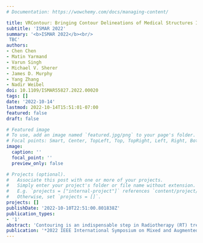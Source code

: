 ```yaml
---
# Documentation: https://wowchemy.com/docs/managing-content/

title: VRContour: Bringing Contour Delineations of Medical Structures Into Virtual Reality
subtitle: 'ISMAR 2022'
summary: '<b>ISMAR 2022</b><br/>
 TBC'
authors:
- Chen Chen
- Matin Yarmand
- Varun Singh
- Michael V. Sherer
- James D. Murphy
- Yang Zhang
- Nadir Weibel
doi: 10.1109/ISMAR55827.2022.00020
tags: []
date: '2022-10-14'
lastmod: 2022-10-14T15:51:01-07:00
featured: false
draft: false

# Featured image
# To use, add an image named `featured.jpg/png` to your page's folder.
# Focal points: Smart, Center, TopLeft, Top, TopRight, Left, Right, BottomLeft, Bottom, BottomRight.
image:
  caption: ''
  focal_point: ''
  preview_only: false

# Projects (optional).
#   Associate this post with one or more of your projects.
#   Simply enter your project's folder or file name without extension.
#   E.g. `projects = ["internal-project"]` references `content/project/deep-learning/index.md`.
#   Otherwise, set `projects = []`.
projects: []
publishDate: '2022-10-10T22:51:00.801838Z'
publication_types:
- '1'
abstract: 'Contouring is an indispensable step in Radiotherapy (RT) treatment planning. However, today’s contouring software is constrained to only work with a 2D display, which is less intuitive and requires high task loads. Virtual Reality (VR) has shown great potential in various specialties of healthcare and health sciences education due to the unique advantages of intuitive and natural interactions in immersive spaces. VR–based radiation oncology integration has also been advocated as a target healthcare application, allowing providers to directly interact with 3D medical structures. We present VRContour and investigate how to effectively bring contouring for radiation oncology into VR. Through an autobiographical iterative design, we defined three design spaces focused on contouring in VR with the support of a tracked tablet and VR stylus, and investigating dimensionality for information consumption and input (either 2D or 2D + 3D). Through a within–subject study (n = 8), we found that visualizations of 3D medical structures significantly increase precision, and reduce mental load, frustration, as well as overall contouring effort. Participants also agreed with the benefits of using such metaphors for learning purposes.'
publication: '*2022 IEEE International Symposium on Mixed and Augmented Reality Adjunct (ISMAR), October 17–21, 2022, Singapore*'
---
```

